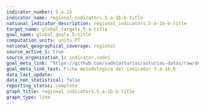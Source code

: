 ```yaml
---
indicator_number: 5.a.1b
indicator_name: regional_indicators.5-a-1b-b-title
national_indicator_description: regional_indicators.5-a-1b-b-title
target_name: global_targets.5-a-title
goal_name: global_goals.5-title
computation_units: units.PT
national_geographical_coverage: regional
source_active_1: true
source_organisation_1: indicator.sadei
goal_meta_link: "https://github.com/sadeiasturias/asturias-datos/raw/develop/descargas/metodologia/5.a.1b.b.pdf"
goal_meta_link_text: Ficha metodológica del indicador 5.a.1b.b
data_last_update:  
data_non_statistical: false
reporting_status: complete
graph_title: regional_indicators.5-a-1b-b-title
graph_type: line
---
```

